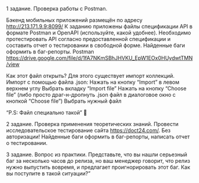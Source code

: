 1 задание. Проверка работы с Postman. 

Бэкенд мобильных приложений размещён по адресу http://213.171.9.9:8099/ 
К заданию приложены файлы спецификации API в формате Postman и OpenAPI (используйте, какой удобнее). Необходимо протестировать API согласно предоставленной спецификации и составить отчет о тестировании в свободной форме. Найденные баги оформить в баг-репорты. 
Postman
https://drive.google.com/file/d/1fA7NKmSBhJHVKU_EpW1EOx0HUydwtTMN/view 
 
Как этот файл открыть? Для этого существует импорт коллекций.
Импорт с помощью файла .json:
Нажать на кнопку “Import” в левом верхнем углу
Выбрать вкладку “Import file”
Нажать на кнопку “Choose file” (либо просто драг-н-дропнуть .json файл в диалоговое окно с кнопкой “Choose file”)
Выбрать нужный файл

“P.S: Файл специально такой” 🙂


2 задание. Проверка применения теоретических знаний. 
Провести исследовательское тестирование сайта https://doct24.com/. Без авторизации! 
Найденные баги оформить в баг-репорты, написать отчет о тестировании. 

3 задание. Вопрос из практики. 
 Представьте, что вы нашли серьезный баг за несколько часов до релиза, но ваш менеджер говорит, что релиз нужно выпустить вовремя, и предлагает проигнорировать этот баг. Как вы поступите в такой ситуации?”
